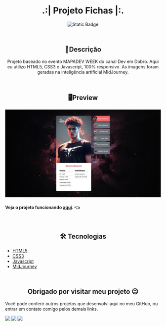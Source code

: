 <h1 align="center">.:| Projeto Fichas |:.</h1>
<p align="center">
  <img alt="Static Badge" src="https://img.shields.io/badge/Personal-Project-orange">
</p>
<br>

<h2 align="center">📖Descrição</h2>
<p align="center">Projeto baseado no evento MAPADEV WEEK do canal Dev em Dobro. Aqui eu utilizo HTML5, CSS3 e Javascript, 100% responsivo. As imagens foram geradas na inteligência artificial MidJourney.</p>

<br>

<h2 align="center">🖥Preview</h2>
<img src="src/images/bg0.jpg" alt="Preview desktop"></img>

<br>

#### Veja o projeto funcionando <a href="https://kevynfirst.github.io/projeto-fichas">aqui</a>. 👈

<br>

<h2 align="center">🛠 Tecnologias</h2>

- [HTML5](https://html.com/)
- [CSS3](https://developer.mozilla.org/pt-BR/docs/Web/CSS)
- [Javascript](https://www.javascript.com/)
- [MidJourney](https://www.midjourney.com/home/?callbackUrl=%2Fapp%2F/)

<br>

<h2 align="center">Obrigado por visitar meu projeto 😉</h2>
<p>Você pode conferir outros projetos que desenvolvi aqui no meu GitHub, ou entrar em contato comigo pelos demais links.</p>

<a href = "mailto:kevynfirst@gmail.com"><img src="https://img.shields.io/badge/-Gmail-%23333?style=for-the-badge&logo=gmail&logoColor=white" target="_blank"></a>
<a href="https://instagram.com/kevynfirst" target="_blank"><img src="https://img.shields.io/badge/-Instagram-%23E4405F?style=for-the-badge&logo=instagram&logoColor=white" target="_blank"></a>
<a href="https://www.linkedin.com/in/kevynfirst" target="_blank"><img src="https://img.shields.io/badge/-LinkedIn-%230077B5?style=for-the-badge&logo=linkedin&logoColor=white" target="_blank"></a>
